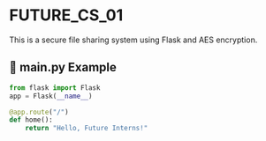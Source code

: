 # FUTURE_CS_01

This is a secure file sharing system using Flask and AES encryption.

## 🐍 main.py Example

```python
from flask import Flask
app = Flask(__name__)

@app.route("/")
def home():
    return "Hello, Future Interns!"

